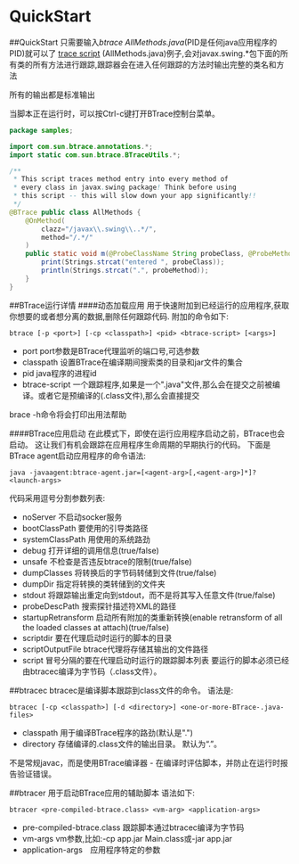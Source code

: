 QuickStart
======
##QuickStart
只需要输入*btrace <PID> AllMethods.java*(PID是任何java应用程序的PID)就可以了
[trace script](trace_scrpt/md) (AllMethods.java)例子,会对javax.swing.*包下面的所有类的所有方法进行跟踪,跟踪器会在进入任何跟踪的方法时输出完整的类名和方法

所有的输出都是标准输出

当脚本正在运行时，可以按Ctrl-c键打开BTrace控制台菜单。
```java
package samples;

import com.sun.btrace.annotations.*;
import static com.sun.btrace.BTraceUtils.*;

/**
 * This script traces method entry into every method of
 * every class in javax.swing package! Think before using
 * this script -- this will slow down your app significantly!!
 */
@BTrace public class AllMethods {
    @OnMethod(
        clazz="/javax\\.swing\\..*/",
        method="/.*/"
    )
    public static void m(@ProbeClassName String probeClass, @ProbeMethodName String probeMethod) {
        print(Strings.strcat("entered ", probeClass));
        println(Strings.strcat(".", probeMethod));
    }
}
```

##BTrace运行详情
####动态加载应用
用于快速附加到已经运行的应用程序,获取你想要的或者想分离的数据,删除任何跟踪代码.
附加的命令如下:
```xshell
btrace [-p <port>] [-cp <classpath>] <pid> <btrace-script> [<args>]
```
- port port参数是BTrace代理监听的端口号,可选参数
- classpath 设置BTrace在编译期间搜索类的目录和jar文件的集合
- pid java程序的进程id
- btrace-script 一个跟踪程序,如果是一个".java"文件,那么会在提交之前被编译。或者它是预编译的(.class文件),那么会直接提交

brace -h命令将会打印出用法帮助

####BTrace应用启动
在此模式下，即使在运行应用程序启动之前，BTrace也会启动。 这让我们有机会跟踪在应用程序生命周期的早期执行的代码。
下面是BTrace agent启动应用程序的命令语法:
```xshell
java -javaagent:btrace-agent.jar=[<agent-arg>[,<agent-arg>]*]? <launch-args>
```
代码采用逗号分割参数列表:
- noServer 不启动socker服务
- bootClassPath 要使用的引导类路径
- systemClassPath 用使用的系统路劲
- debug 打开详细的调用信息(true/false)
- unsafe 不检查是否违反btrace的限制(true/false)
- dumpClasses 将转换后的字节码转储到文件(true/false)
- dumpDir 指定将转换的类转储到的文件夹
- stdout 将跟踪输出重定向到stdout，而不是将其写入任意文件(true/false)
- probeDescPath 搜索探针描述符XML的路径
- startupRetransform 启动所有附加的类重新转换(enable retransform of all the loaded classes at attach)(true/false)
- scriptdir 要在代理启动时运行的脚本的目录
- scriptOutputFile btrace代理将存储其输出的文件路径
- script 冒号分隔的要在代理启动时运行的跟踪脚本列表
要运行的脚本必须已经由btracec编译为字节码（.class文件）。

##btracec
btracec是编译脚本跟踪到class文件的命令。
语法是:
```shell
btracec [-cp <classpath>] [-d <directory>] <one-or-more-BTrace-.java-files>
```
- classpath 用于编译BTrace程序的路劲(默认是".")
- directory 存储编译的.class文件的输出目录。 默认为“.”。

不是常规javac，而是使用BTrace编译器 - 在编译时评估脚本，并防止在运行时报告验证错误。

##btracer
用于启动BTrace应用的辅助脚本
语法如下:
```shell
btracer <pre-compiled-btrace.class> <vm-arg> <application-args>
```
- pre-compiled-btrace.class 跟踪脚本通过btracec编译为字节码
- vm-args vm参数,比如:-cp app.jar Main.class或-jar app.jar
- application-args　应用程序特定的参数

